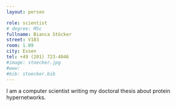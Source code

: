 ```yaml
---
layout: person

role: scientist
# degree: MSc
fullname: Bianca Stöcker
street: V183
room: 1.09
city: Essen
tel: +49 (201) 723-4046
#image: stoecker.jpg
#www: 
#bib: stoecker.bib
---
```


I am a computer scientist writing my doctoral thesis about protein hypernetworks.
